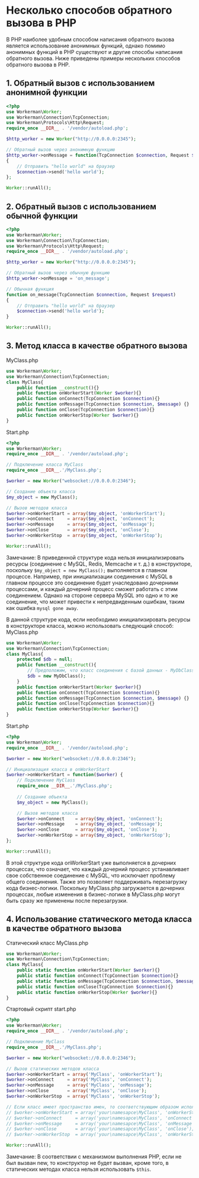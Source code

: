 # Несколько способов обратного вызова в PHP
В PHP наиболее удобным способом написания обратного вызова является использование анонимных функций, однако помимо анонимных функций в PHP существуют и другие способы написания обратного вызова. Ниже приведены примеры нескольких способов обратного вызова в PHP.

## 1. Обратный вызов с использованием анонимной функции
```php
<?php
use Workerman\Worker;
use Workerman\Connection\TcpConnection;
use Workerman\Protocols\Http\Request;
require_once __DIR__ . '/vendor/autoload.php';

$http_worker = new Worker("http://0.0.0.0:2345");

// Обратный вызов через анонимную функцию
$http_worker->onMessage = function(TcpConnection $connection, Request $data)
{
    // Отправить "hello world" на браузер
    $connection->send('hello world');
};

Worker::runAll();
```

## 2. Обратный вызов с использованием обычной функции
```php
<?php
use Workerman\Worker;
use Workerman\Connection\TcpConnection;
use Workerman\Protocols\Http\Request;
require_once __DIR__ . '/vendor/autoload.php';

$http_worker = new Worker("http://0.0.0.0:2345");

// Обратный вызов через обычную функцию
$http_worker->onMessage = 'on_message';

// Обычная функция
function on_message(TcpConnection $connection, Request $request)
{
    // Отправить "hello world" на браузер
    $connection->send('hello world');
}

Worker::runAll();
```

## 3. Метод класса в качестве обратного вызова
MyClass.php
```php
use Workerman\Worker;
use Workerman\Connection\TcpConnection;
class MyClass{
    public function __construct(){}
    public function onWorkerStart(Worker $worker){}
    public function onConnect(TcpConnection $connection){}
    public function onMessage(TcpConnection $connection, $message) {}
    public function onClose(TcpConnection $connection){}
    public function onWorkerStop(Worker $worker){}
}
```
Start.php
```php
<?php
use Workerman\Worker;
require_once __DIR__ . '/vendor/autoload.php';

// Подключение класса MyClass
require_once __DIR__.'/MyClass.php';

$worker = new Worker("websocket://0.0.0.0:2346");

// Создание объекта класса
$my_object = new MyClass();

// Вызов методов класса
$worker->onWorkerStart = array($my_object, 'onWorkerStart');
$worker->onConnect     = array($my_object, 'onConnect');
$worker->onMessage     = array($my_object, 'onMessage');
$worker->onClose       = array($my_object, 'onClose');
$worker->onWorkerStop  = array($my_object, 'onWorkerStop');

Worker::runAll();
```

Замечание: В приведенной структуре кода нельзя инициализировать ресурсы (соединение с MySQL, Redis, Memcache и т. д.) в конструкторе, поскольку ```$my_object = new MyClass();``` выполняется в главном процессе. Например, при инициализации соединения с MySQL в главном процессе это соединение будет унаследовано дочерними процессами, и каждый дочерний процесс сможет работать с этим соединением. Однако на стороне сервера MySQL это одно и то же соединение, что может привести к непредвиденным ошибкам, таким как ошибка ```mysql gone away```.

В данной структуре кода, если необходимо инициализировать ресурсы в конструкторе класса, можно использовать следующий способ:
MyClass.php
```php
use Workerman\Worker;
use Workerman\Connection\TcpConnection;
class MyClass{
    protected $db = null;
    public function __construct(){
        // Предположим, что класс соединения с базой данных - MyDbClass
        $db = new MyDbClass();
    }
    public function onWorkerStart(Worker $worker){}
    public function onConnect(TcpConnection $connection){}
    public function onMessage(TcpConnection $connection, $message) {}
    public function onClose(TcpConnection $connection){}
    public function onWorkerStop(Worker $worker){}
}
```
Start.php
```php
<?php
use Workerman\Worker;
require_once __DIR__ . '/vendor/autoload.php';

$worker = new Worker("websocket://0.0.0.0:2346");

// Инициализация класса в onWorkerStart
$worker->onWorkerStart = function($worker) {
    // Подключение MyClass
    require_once __DIR__.'/MyClass.php';
    
    // Создание объекта
    $my_object = new MyClass();

    // Вызов методов класса
    $worker->onConnect    = array($my_object, 'onConnect');
    $worker->onMessage    = array($my_object, 'onMessage');
    $worker->onClose      = array($my_object, 'onClose');
    $worker->onWorkerStop = array($my_object, 'onWorkerStop');
};

Worker::runAll();
```

В этой структуре кода onWorkerStart уже выполняется в дочерних процессах, что означает, что каждый дочерний процесс устанавливает свое собственное соединение с MySQL, что исключает проблему общего соединения. Также это позволяет поддерживать перезагрузку кода бизнес-логики. Поскольку MyClass.php загружается в дочерних процессах, любые изменения в бизнес-логике в MyClass.php могут быть сразу же применены после перезагрузки. 

## 4. Использование статического метода класса в качестве обратного вызова
Статический класс MyClass.php
```php
use Workerman\Worker;
use Workerman\Connection\TcpConnection;
class MyClass{
    public static function onWorkerStart(Worker $worker){}
    public static function onConnect(TcpConnection $connection){}
    public static function onMessage(TcpConnection $connection, $message) {}
    public static function onClose(TcpConnection $connection){}
    public static function onWorkerStop(Worker $worker){}
}
```
Стартовый скрипт start.php
```php
<?php
use Workerman\Worker;
require_once __DIR__ . '/vendor/autoload.php';

// Подключение MyClass
require_once __DIR__.'/MyClass.php';

$worker = new Worker("websocket://0.0.0.0:2346");

// Вызов статических методов класса
$worker->onWorkerStart = array('MyClass', 'onWorkerStart');
$worker->onConnect     = array('MyClass', 'onConnect');
$worker->onMessage     = array('MyClass', 'onMessage');
$worker->onClose       = array('MyClass', 'onClose');
$worker->onWorkerStop  = array('MyClass', 'onWorkerStop');

// Если класс имеет пространство имен, то соответствующим образом использовать
// $worker->onWorkerStart = array('your\namesapce\MyClass', 'onWorkerStart');
// $worker->onConnect     = array('your\namesapce\MyClass', 'onConnect');
// $worker->onMessage     = array('your\namesapce\MyClass', 'onMessage');
// $worker->onClose       = array('your\namesapce\MyClass', 'onClose');
// $worker->onWorkerStop  = array('your\namesapce\MyClass', 'onWorkerStop');

Worker::runAll();
```

Замечание: В соответствии с механизмом выполнения PHP, если не был вызван new, то конструктор не будет вызван, кроме того, в статических методах класса нельзя использовать ```$this```.
